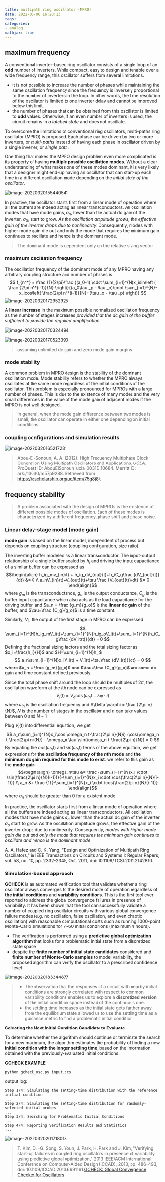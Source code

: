 ```yaml
---
title: multipath ring oscillator (MPRO)
date: 2022-03-06 16:20:13
tags:
categories:
- analog
mathjax: true
---
```




## maximum frequency

A conventional inverter-based ring oscillator consists of a single loop of an **odd** number of inverters. While compact, easy to design and tunable over a wide frequency range, this oscillator suffers from several limitations.

- it is not possible to increase the number of phases while maintaining the same oscillation frequency since the frequency is inversely proportional to the number of inverters in the loop. In other words, the time resolution of the oscillator is limited to one inverter delay and cannot be improved below this limit.
- the number of phases that can be obtained from this oscillator is limited to **odd** values. Otherwise, if an even number of inverters is used, the circuit remains in *a latched state* and does not oscillate.

To overcome the limitations of conventional ring oscillators, multi-paths ring oscillator (MPRO) is proposed. Each phase can be driven by two or more inverters, or *multi-paths* instead of having each phase in oscillator driven by a single inverter, or *single path*.

One thing that makes the MPRO design problem even more complicated is its property of having **multiple possible oscillation modes**. Without a clear understanding of what makes one of these modes dominant, it is very likely that a designer might end-up having an oscillator that can start-up each time in a different oscillation mode depending on the *initial state of the oscillator*.

![image-20220320155440541](mpro/image-20220320155440541.png)

In practive, the oscillator starts first from a linear mode of operation where all the buffers are indeed acting as linear transconductors. All oscillation modes that have mode gains, $a_n$, lower than the actual dc gain of the inverter, $a_0$, start to grow. *As the oscillation amplitude grows, the effective gain of the inverter drops due to nonlinearity*. Consequently, modes with higher mode gain die out and only the mode that requires the minimum gain continues to oscillate and hence is the dominant mode.

> The dominant mode is dependent only on the relative sizing vector

### maximum oscillation frequency

The oscillation frequency of the dominant mode of any MPRO having any arbitrary coupling structure and number of phases is
$$
f_{n^*} = \frac {1}{2\pi}\frac {(a_0-1) \cdot \sum_{i=1}^{N}x_isin\left ( \frac {2\pi n^*(i-1)}{N} \right)}{(a_0\tau _p - \tau _o)\cdot \sum_{i=1}^{N}-x_icos\left( \frac{2\pi n^*(i-1)}{N}+(\tau _o - \tau _p) \right)}
$$
![image-20220320172952925](mpro/image-20220320172952925.png)

A **linear increase** in the maximum possible normalized oscillation frequency as the number of stages increases *provided that the dc gain of the buffer sufficient to provide the required amplification*

![image-20220320170324494](mpro/image-20220320170324494.png)



![image-20220320170523390](mpro/image-20220320170523390.png)

> assuming unlimited dc gain and zero mode gain margins

### mode stability

A common problem in MPRO design is the stability of the dominant oscillation mode. Mode stability refers to whether the MPRO always oscillates at the same mode regardless of the initial conditions of the oscillator. This problem is especially pronounced for MPROs with a large number of phases. This is due to the existence of many modes and the very small differences in the value of the mode gain of adjacent modes if the MPRO is not well designed.

> In general, when the mode gain difference between two modes is small, the oscillator can operate in either one depending on initial conditions.



### coupling configurations and simulation results

![image-20220320165217231](mpro/image-20220320165217231.png)



> Abou-El-Sonoun, A. A. (2012). High Frequency Multiphase Clock Generation Using Multipath Oscillators and Applications. *UCLA*. ProQuest ID: AbouElSonoun_ucla_0031D_10684. Merritt ID: ark:/13030/m57p9288. Retrieved from https://escholarship.org/uc/item/75g8j8jt





## frequency stability

> A problem associated with the design of MPROs is the existence of different possible modes of oscillation. Each of these modes is characterized by a different frequency, phase shift and phase noise.
>


### Linear delay-stage model (mode gain)

**mode gain** is based on the linear model, independent of process but depends on coupling structure (coupling configuration, size ratio).

The inverting buffer modeled as a linear transconductor. The input-output relationship of a single buffer scaled by $h_i$ and driving the input capacitance of a similar buffer can be expressed as
$$\begin{align}
h_ig_mv_{in}(t) + h_ig_oV_{out}(t)+h_iC_g\frac {dV_{out}(t)}{dt} &= 0 \\
a_nV_{in}(t)+V_{out}(t)+\tau \frac {V_{out}(t)}{dt} &= 0
\end{align}$$
where $g_m$ is the transconductance, $g_o$ is the output conductance, $C_g$ is the buffer input capacitance which also acts as the load capacitance for the driving
buffer, and $a_n = \frac {g_m}{g_o}$ is the **linear dc gain** of the buffer, and $\tau=\frac {C_g}{g_o}$ is a time constant.

Similarly, $V_1$, the output of the first stage in MPRO can be expressed
$$
\sum_{i=1}^{N}h_ig_mV_i(t)+\sum_{i=1}^{N}h_ig_oV_i(t)+\sum_{i=1}^{N}h_iC_g\frac {dV_it(t)}{dt} = 0
$$
Defining the fractional sizing factors and the total sizing factor as $x_i=\frac{h_i}{H}$ and $H=\sum_{i=1}^{N}h_i$
$$
a_n\sum_{i=1}^{N}x_iV_i(t) + V_1(t)+\tau\frac {dV_i(t)}{dt} = 0
$$
where $a_n = \frac {g_m}{g_o}$ and $\tau=\frac {C_g}{g_o}$ are same dc gain and time constant defined previously

Since the total phase shift around the loop should be multiples of $2\pi$, the oscillation waveform at the *i*th node can be expressed as
$$
V_i(t) = V_o \cos(\omega_nt-\Delta \varphi \cdot i)
$$
where $\omega_n$ is the oscillation frequency and $\Delta \varphi = \frac {2\pi n}{N}$, $N$ is the number of stages in the oscillator and $n$ can take values between $0$ and $N-1$

Plug $V_i(t)$ into differential equation, we get
$$
a_n\sum_{i=1}^{N}x_i\cos(\omega_n t-\frac{2\pi n}{N}i)+\cos(\omega_n t-\frac{2\pi n}{N}) - \omega_n \tau \sin(\omega_n t-\frac{2\pi n}{N}) = 0
$$
By equating the $cos(\omega_n t)$ and $sin(\omega_n t)$ terms of the above equation, we get expressions for **the oscillation frequency of the *n*th mode** and **the minimum dc gain required for this mode to exist**. we refer to this gain as the **mode gain**
$$\begin{align}
\omega_n\tau &= \frac {\sum_{i=1}^{N}x_i \cdot \sin(\frac{2\pi n}{N}(i-1))}{-\sum_{i=1}^{N}x_i \cdot \cos(\frac{2\pi n}{N}(i-1))} \\
a_n &= \frac {1}{-\sum_{i=1}^{N}x_i \cdot \cos(\frac{2\pi n}{N}(i-1))}
\end{align}$$
where $a_n$ should be greater than $0$ for a existent mode

In practice, the oscillator starts first from a linear mode of operation where all the buffers are indeed acting as linear transconductors. All oscillation modes that have mode gains $a_n$ lower than the actual dc gain of the inverter $a_o$ start to grow. As the oscillation amplitude grows, the effective gain of the inverter drops due to nonlinearity. Consequently, *modes with higher mode gain die out and only the mode that requires the minimum gain continues to oscillate and hence is the dominant mode*

A. A. Hafez and C. K. Yang, "Design and Optimization of Multipath Ring Oscillators," in IEEE Transactions on Circuits and Systems I: Regular Papers, vol. 58, no. 10, pp. 2332-2345, Oct. 2011, doi: 10.1109/TCSI.2011.2142810.

### Simulation-based approach

**GCHECK** is an automated verification tool that validate whether a ring oscillator always converges to the desired mode of operation regardless of **the initial conditions** and **variability conditions**. This is the first tool ever reported to address the global convergence failures in presence of variability. It has been shown that the tool can successfully validate a number of coupled ring oscillator circuits with various global convergence failure modes (e.g. no oscillation, false oscillation, and even chaotic oscillation) with reasonable computational costs such as running 1000-point Monte-Carlo simulations for 7~60 initial conditions (maximum 4 hours).

- The verification is performed using a **predictive global optimization algorithm** that looks for a problematic initial state from a discretized state space
- despite the **finite number of initial state candidates** considered and **finite number of Monte-Carlo samples** to model variability, the proposed algorithm can verify the oscillator to a prescribed confidence level

![image-20220320183344877](mpro/image-20220320183344877.png)

> - The observation that the responses of a circuit with nearby initial conditions are strongly correlated with respect to common variability conditions enables us to explore a **discretized version** of the initial condition space instead of the continuous one.
> - the settling time increases as the initial state gets farther away from the equilibrium state allowed us to use the settling time as a guidance metric to find a problematic initial condition.



**Selecting the Next Initial Condition Candidate to Evaluate**

To determine whether the algorithm should continue or terminate the search for a new maximum, the algorithm estimates the probability of finding a new **initial condition with the longer settling time**, based on the information obtained with the previously-evaluated initial conditions.



**GCHECK EXAMPLE**

```bash
python gcheck_osc.py input.scs
```

output log:

```
Step 1/4: Simulating the setting-time distribution with the reference initial condition
...
Step 2/4: Simulating the setting-time distribution for randomly-selected initial probes
...
Step 3/4: Searching for Problematic Initial Conditions
...
Step 4/4: Reporting Verification Results and Statistics
...
```

![image-20220320201718018](mpro/image-20220320201718018.png)



> T. Kim, D. -G. Song, S. Youn, J. Park, H. Park and J. Kim, "Verifying start-up failures in coupled ring oscillators in presence of variability using predictive global optimization," 2013 IEEE/ACM International Conference on Computer-Aided Design (ICCAD), 2013, pp. 486-493, doi: 10.1109/ICCAD.2013.6691161.[GCHECK: Global Convergence Checker for Oscillators](https://mics.snu.ac.kr/wiki/GCHECK)
